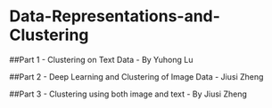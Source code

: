 # Data-Representations-and-Clustering
##Part 1 - Clustering on Text Data - By Yuhong Lu

##Part 2 - Deep Learning and Clustering of Image Data - Jiusi Zheng

##Part 3 - Clustering using both image and text - By Jiusi Zheng
